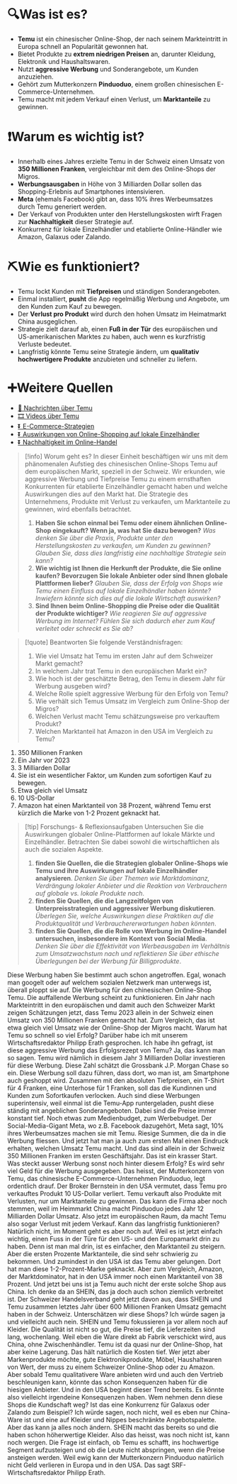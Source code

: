 # 🔍Was ist es?
- **Temu** ist ein chinesischer Online-Shop, der nach seinem Markteintritt in Europa schnell an Popularität gewonnen hat.
- Bietet Produkte zu **extrem niedrigen Preisen** an, darunter Kleidung, Elektronik und Haushaltswaren.
- Nutzt **aggressive Werbung** und Sonderangebote, um Kunden anzuziehen.
- Gehört zum Mutterkonzern **Pinduoduo**, einem großen chinesischen E-Commerce-Unternehmen.
- Temu macht mit jedem Verkauf einen Verlust, um **Marktanteile** zu gewinnen.

# ❗Warum es wichtig ist?
- Innerhalb eines Jahres erzielte Temu in der Schweiz einen Umsatz von **350 Millionen Franken**, vergleichbar mit dem des Online-Shops der Migros.
- **Werbungsausgaben** in Höhe von 3 Milliarden Dollar sollen das Shopping-Erlebnis auf Smartphones intensivieren.
- **Meta** (ehemals Facebook) gibt an, dass 10% ihres Werbeumsatzes durch Temu generiert werden.
- Der Verkauf von Produkten unter den Herstellungskosten wirft Fragen zur **Nachhaltigkeit** dieser Strategie auf.
- Konkurrenz für lokale Einzelhändler und etablierte Online-Händler wie Amazon, Galaxus oder Zalando.

# ⛏Wie es funktioniert?
- Temu lockt Kunden mit **Tiefpreisen** und ständigen Sonderangeboten.
- Einmal installiert, **pusht** die App regelmäßig Werbung und Angebote, um den Kunden zum Kauf zu bewegen.
- Der **Verlust pro Produkt** wird durch den hohen Umsatz im Heimatmarkt China ausgeglichen.
- Strategie zielt darauf ab, einen **Fuß in der Tür** des europäischen und US-amerikanischen Marktes zu haben, auch wenn es kurzfristig Verluste bedeutet.
- Langfristig könnte Temu seine Strategie ändern, um **qualitativ hochwertigere Produkte** anzubieten und schneller zu liefern.

# ➕Weitere Quellen
- [📄 Nachrichten über Temu](https://www.google.com/search?q=Temu&tbm=nws)
- [🎞 Videos über Temu](https://www.google.com/search?q=Temu&tbm=vid)
- [⏬ E-Commerce-Strategien](https://www.google.com/search?q=E-Commerce-Strategien)
- [⏬ Auswirkungen von Online-Shopping auf lokale Einzelhändler](https://www.google.com/search?q=Auswirkungen+von+Online-Shopping+auf+lokale+Einzelhändler)
- [⏬ Nachhaltigkeit im Online-Handel](https://www.google.com/search?q=Nachhaltigkeit+im+Online-Handel)

>[!info] Worum geht es?
>In dieser Einheit beschäftigen wir uns mit dem phänomenalen Aufstieg des chinesischen Online-Shops Temu auf dem europäischen Markt, speziell in der Schweiz. Wir erkunden, wie aggressive Werbung und Tiefpreise Temu zu einem ernsthaften Konkurrenten für etablierte Einzelhändler gemacht haben und welche Auswirkungen dies auf den Markt hat. Die Strategie des Unternehmens, Produkte mit Verlust zu verkaufen, um Marktanteile zu gewinnen, wird ebenfalls betrachtet.
>1. **Haben Sie schon einmal bei Temu oder einem ähnlichen Online-Shop eingekauft? Wenn ja, was hat Sie dazu bewogen?**
>*Was denken Sie über die Praxis, Produkte unter den Herstellungskosten zu verkaufen, um Kunden zu gewinnen? Glauben Sie, dass dies langfristig eine nachhaltige Strategie sein kann?*
>2. **Wie wichtig ist Ihnen die Herkunft der Produkte, die Sie online kaufen? Bevorzugen Sie lokale Anbieter oder sind Ihnen globale Plattformen lieber?**
>*Glauben Sie, dass der Erfolg von Shops wie Temu einen Einfluss auf lokale Einzelhändler haben könnte? Inwiefern könnte sich dies auf die lokale Wirtschaft auswirken?*
>3. **Sind Ihnen beim Online-Shopping die Preise oder die Qualität der Produkte wichtiger?**
>*Wie reagieren Sie auf aggressive Werbung im Internet? Fühlen Sie sich dadurch eher zum Kauf verleitet oder schreckt es Sie ab?*

>[!quote] Beantworten Sie folgende Verständnisfragen:
>1. Wie viel Umsatz hat Temu im ersten Jahr auf dem Schweizer Markt gemacht?
>2. In welchem Jahr trat Temu in den europäischen Markt ein?
>3. Wie hoch ist der geschätzte Betrag, den Temu in diesem Jahr für Werbung ausgeben wird?
>4. Welche Rolle spielt aggressive Werbung für den Erfolg von Temu?
>5. Wie verhält sich Temus Umsatz im Vergleich zum Online-Shop der Migros?
>6. Welchen Verlust macht Temu schätzungsweise pro verkauftem Produkt?
>7. Welchen Marktanteil hat Amazon in den USA im Vergleich zu Temu?
1. 350 Millionen Franken
2. Ein Jahr vor 2023
3. 3 Milliarden Dollar
4. Sie ist ein wesentlicher Faktor, um Kunden zum sofortigen Kauf zu bewegen.
5. Etwa gleich viel Umsatz
6. 10 US-Dollar
7. Amazon hat einen Marktanteil von 38 Prozent, während Temu erst kürzlich die Marke von 1-2 Prozent geknackt hat.

>[!tip] Forschungs- & Reflexionsaufgaben
>Untersuchen Sie die Auswirkungen globaler Online-Plattformen auf lokale Märkte und Einzelhändler. Betrachten Sie dabei sowohl die wirtschaftlichen als auch die sozialen Aspekte.
>1. **finden Sie Quellen, die die Strategien globaler Online-Shops wie Temu und ihre Auswirkungen auf lokale Einzelhändler analysieren**. *Denken Sie über Themen wie Marktdominanz, Verdrängung lokaler Anbieter und die Reaktion von Verbrauchern auf globale vs. lokale Produkte nach*.
>2. **finden Sie Quellen, die die Langzeitfolgen von Unterpreisstrategien und aggressiver Werbung diskutieren**. *Überlegen Sie, welche Auswirkungen diese Praktiken auf die Produktqualität und Verbrauchererwartungen haben könnten*.
>3. **finden Sie Quellen, die die Rolle von Werbung im Online-Handel untersuchen, insbesondere im Kontext von Social Media**. *Denken Sie über die Effektivität von Werbeausgaben im Verhältnis zum Umsatzwachstum nach und reflektieren Sie über ethische Überlegungen bei der Werbung für Billigprodukte*.

Diese Werbung haben Sie bestimmt auch schon angetroffen. Egal, wonach man googelt oder auf welchem sozialen Netzwerk man unterwegs ist, überall ploppt sie auf. Die Werbung für den chinesischen Online-Shop Temu. Die auffallende Werbung scheint zu funktionieren. Ein Jahr nach Markteintritt in den europäischen und damit auch den Schweizer Markt zeigen Schätzungen jetzt, dass Temu 2023 allein in der Schweiz einen Umsatz von 350 Millionen Franken gemacht hat. Zum Vergleich, das ist etwa gleich viel Umsatz wie der Online-Shop der Migros macht. Warum hat Temu so schnell so viel Erfolg? Darüber habe ich mit unserem Wirtschaftsredaktor Philipp Erath gesprochen. Ich habe ihn gefragt, ist diese aggressive Werbung das Erfolgsrezept von Temu? Ja, das kann man so sagen. Temu wird nämlich in diesem Jahr 3 Milliarden Dollar investieren für diese Werbung. Diese Zahl schätzt die Grossbank J.P. Morgan Chase so ein. Diese Werbung soll dazu führen, dass dort, wo man ist, am Smartphone auch geshoppt wird. Zusammen mit den absoluten Tiefpreisen, ein T-Shirt für 4 Franken, eine Unterhose für 1 Franken, soll das die Kundinnen und Kunden zum Sofortkaufen verlocken. Auch sind diese Werbungen superintensiv, weil einmal ist die Temu-App runtergeladen, pusht diese ständig mit angeblichen Sonderangeboten. Dabei sind die Preise immer konstant tief. Noch etwas zum Medienbudget, zum Werbebudget. Der Social-Media-Gigant Meta, wo z.B. Facebook dazugehört, Meta sagt, 10% ihres Werbeumsatzes machen sie mit Temu. Riesige Summen, die da in die Werbung fliessen. Und jetzt hat man ja auch zum ersten Mal einen Eindruck erhalten, welchen Umsatz Temu macht. Und das sind allein in der Schweiz 350 Millionen Franken im ersten Geschäftsjahr. Das ist ein krasser Start. Was steckt ausser Werbung sonst noch hinter diesem Erfolg? Es wird sehr viel Geld für die Werbung ausgegeben. Das heisst, der Mutterkonzern von Temu, das chinesische E-Commerce-Unternehmen Pinduoduo, legt ordentlich drauf. Der Broker Bernstein in den USA vermutet, dass Temu pro verkauftes Produkt 10 US-Dollar verliert. Temu verkauft also Produkte mit Verlusten, nur um Marktanteile zu gewinnen. Das kann die Firma aber noch stemmen, weil im Heimmarkt China macht Pinduoduo jedes Jahr 12 Milliarden Dollar Umsatz. Also jetzt im europäischen Raum, da macht Temu also sogar Verlust mit jedem Verkauf. Kann das langfristig funktionieren? Natürlich nicht, im Moment geht es aber noch auf. Weil es ist jetzt einfach wichtig, einen Fuss in der Türe für den US- und den Europamarkt drin zu haben. Denn ist man mal drin, ist es einfacher, den Marktanteil zu steigern. Aber die ersten Prozente Marktanteile, die sind sehr schwierig zu bekommen. Und zumindest in den USA ist das Temu aber gelungen. Dort hat man diese 1-2-Prozent-Marke geknackt. Aber zum Vergleich, Amazon, der Marktdominator, hat in den USA immer noch einen Marktanteil von 38 Prozent. Und jetzt bei uns ist ja Temu auch nicht der erste solche Shop aus China. Ich denke da an SHEIN, das ja doch auch schon ziemlich verbreitet ist. Der Schweizer Handelsverband geht jetzt davon aus, dass SHEIN und Temu zusammen letztes Jahr über 600 Millionen Franken Umsatz gemacht haben in der Schweiz. Unterschätzen wir diese Shops? Ich würde sagen ja und vielleicht auch nein. SHEIN und Temu fokussieren ja vor allem noch auf Kleider. Die Qualität ist nicht so gut, die Preise tief, die Lieferzeiten sind lang, wochenlang. Weil eben die Ware direkt ab Fabrik verschickt wird, aus China, ohne Zwischenhändler. Temu ist da quasi nur der Online-Shop, hat aber keine Lagerung. Das hält natürlich die Kosten tief. Wer jetzt aber Markenprodukte möchte, gute Elektronikprodukte, Möbel, Haushaltwaren von Wert, der muss zu einem Schweizer Online-Shop oder zu Amazon. Aber sobald Temu qualitativere Ware anbieten wird und auch den Vertrieb beschleunigen kann, könnte das schon Konsequenzen haben für die hiesigen Anbieter. Und in den USA beginnt dieser Trend bereits. Es könnte also vielleicht irgendeine Konsequenzen haben. Wem nehmen denn diese Shops die Kundschaft weg? Ist das eine Konkurrenz für Galaxus oder Zalando zum Beispiel? Ich würde sagen, noch nicht, weil es eben nur China-Ware ist und eine auf Kleider und Nippes beschränkte Angebotspalette. Aber das kann ja alles noch ändern. SHEIN macht das bereits so und die haben schon höherwertige Kleider. Also das heisst, was noch nicht ist, kann noch wergen. Die Frage ist einfach, ob Temu es schafft, ins hochwertige Segment aufzusteigen und ob die Leute nicht abspringen, wenn die Preise ansteigen werden. Weil ewig kann der Mutterkonzern Pinduoduo natürlich nicht Geld verlieren in Europa und in den USA. Das sagt SRF-Wirtschaftsredaktor Philipp Erath.